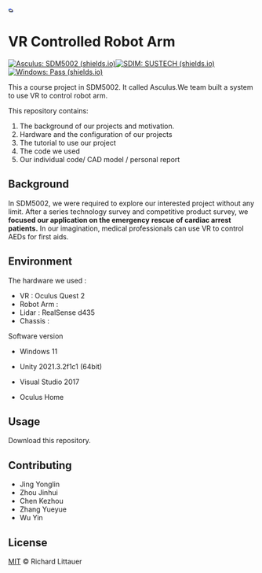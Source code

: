 
<img src="docs/fig/image2022-3-13_21-54-9.png" alt="image2022-3-13_21-54-9" style="zoom:1%;" />

# VR Controlled Robot Arm

[![Asculus: SDM5002 (shields.io)](https://img.shields.io/badge/Asculus-SDM5002-red)](https://github.com/JoeyWu-tech/SDM5002)[![SDIM: SUSTECH (shields.io)](https://img.shields.io/badge/SDIM-SUSTECH-green)](https://sdim.sustech.edu.cn/)[![Windows: Pass (shields.io)](https://img.shields.io/badge/Windows-Pass-yellow)]()

This a course project in SDM5002. It called Asculus.We team built a system to use VR to control robot arm.

This repository contains:

1. The background of our projects and motivation.
2. Hardware and the configuration of our projects 
3. The tutorial to use our project
4. The code we used 
5. Our individual code/ CAD model / personal report

## Background

In SDM5002, we were required to explore our interested project without any limit. After a series technology survey and competitive product survey,  we **focused our application on the emergency**
**rescue of cardiac arrest patients.** In our imagination, medical professionals can use VR to control AEDs for first aids.

## Environment

The hardware we used :

* VR : Oculus Quest 2 
* Robot Arm :
* Lidar : RealSense d435
*  Chassis :

Software version 

* Windows 11

* Unity 2021.3.2f1c1 (64bit)

* Visual Studio 2017

* Oculus Home 

  



## Usage

Download this repository. 



## Contributing

* Jing Yonglin
* Zhou Jinhui
* Chen Kezhou
* Zhang Yueyue
* Wu Yin



## License

[MIT](LICENSE) © Richard Littauer
